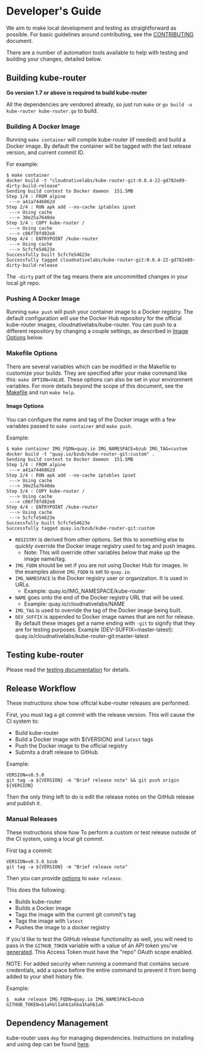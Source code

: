 # Developer's Guide

We aim to make local development and testing as straightforward as possible. For
basic guidelines around contributing, see the [CONTRIBUTING](/CONTRIBUTING.md) document.

There are a number of automation tools available to help with testing and
building your changes, detailed below.

## Building kube-router

**Go version 1.7 or above is required to build kube-router**

All the dependencies are vendored already, so just run `make` or `go build -o kube-router kube-router.go` to build.

### Building A Docker Image

Running `make container` will compile kube-router (if needed) and build a Docker
image.  By default the container will be tagged with the last release version,
and current commit ID.

For example:
```console
$ make container
docker build -t "cloudnativelabs/kube-router-git:0.0.4-22-gd782e89-dirty-build-release"
Sending build context to Docker daemon  151.5MB
Step 1/4 : FROM alpine
 ---> a41a7446062d
Step 2/4 : RUN apk add --no-cache iptables ipset
 ---> Using cache
 ---> 30e25a7640de
Step 3/4 : COPY kube-router /
 ---> Using cache
 ---> c06f78fd02e8
Step 4/4 : ENTRYPOINT /kube-router
 ---> Using cache
 ---> 5cfcfe54623e
Successfully built 5cfcfe54623e
Successfully tagged cloudnativelabs/kube-router-git:0.0.4-22-gd782e89-dirty-build-release
```

The `-dirty` part of the tag means there are uncommitted changes in your local
git repo.

### Pushing A Docker Image

Running `make push` will push your container image to a Docker registry.  The
default configuration will use the Docker Hub repository for the official
kube-router images, cloudnativelabs/kube-router. You can push to a different
repository by changing a couple settings, as described in [Image Options](#image-options)
below.

### Makefile Options

There are several variables which can be modified in the Makefile to customize
your builds. They are specified after your make command like this: `make OPTION=VALUE`.
These options can also be set in your environment variables.
For more details beyond the scope of this document, see the
[Makefile](/Makefile) and run `make help`.

#### Image Options

You can configure the name and tag of the Docker image with a few variables
passed to `make container` and `make push`.

Example:
```console
$ make container IMG_FQDN=quay.io IMG_NAMESPACE=bzub IMG_TAG=custom
docker build -t "quay.io/bzub/kube-router-git:custom" .
Sending build context to Docker daemon  151.5MB
Step 1/4 : FROM alpine
 ---> a41a7446062d
Step 2/4 : RUN apk add --no-cache iptables ipset
 ---> Using cache
 ---> 30e25a7640de
Step 3/4 : COPY kube-router /
 ---> Using cache
 ---> c06f78fd02e8
Step 4/4 : ENTRYPOINT /kube-router
 ---> Using cache
 ---> 5cfcfe54623e
Successfully built 5cfcfe54623e
Successfully tagged quay.io/bzub/kube-router-git:custom
```

- `REGISTRY` is derived from other options. Set this to something else to
  quickly override the Docker image registry used to tag and push images.
  - Note: This will override other variables below that make up the image
    name/tag.
- `IMG_FQDN` should be set if you are not using Docker Hub for images. In
  the examples above `IMG_FQDN` is set to `quay.io`.
- `IMG_NAMESPACE` is the Docker registry user or organization.  It is used in
  URLs.
  - Example: quay.io/IMG_NAMESPACE/kube-router
- `NAME` goes onto the end of the Docker registry URL that will be used.
  - Example: quay.io/cloudnativelabs/NAME
- `IMG_TAG` is used to override the tag of the Docker image being built.
- `DEV_SUFFIX` is appended to Docker image names that are not for release.  By
  default these images get a name ending with `-git` to signify that they are
  for testing purposes.
  Example (DEV-SUFFIX=master-latest): quay.io/cloudnativelabs/kube-router-git:master-latest

## Testing kube-router

Please read the [testing documentation](testing.md) for details.

## Release Workflow

These instructions show how official kube-router releases are performed.

First, you must tag a git commit with the release version.
This will cause the CI system to:
- Build kube-router
- Build a Docker image with ${VERSION} and `latest` tags
- Push the Docker image to the official registry
- Submits a draft release to GitHub

Example:
```
VERSION=v0.5.0
git tag -a ${VERSION} -m "Brief release note" && git push origin ${VERSION}
```

Then the only thing left to do is edit the release notes on the GitHub release
and publish it.

### Manual Releases

These instructions show how To perform a custom or test release outside of the
CI system, using a local git commit.

First tag a commit:
```
VERSION=v0.5.0_bzub
git tag -a ${VERSION} -m "Brief release note"
```

Then you can provide
[options](#makefile-options) to `make release`.

This does the following:
- Builds kube-router
- Builds a Docker image
- Tags the image with the current git commit's tag
- Tags the image with `latest`
- Pushes the image to a docker registry

If you'd like to test the GitHub release functionality as well, you will need to
pass in the `GITHUB_TOKEN` variable with a value of an API token you've
[generated](https://github.com/settings/tokens/new). This Access Token must have
the "repo" OAuth scope enabled.

NOTE: For added security when running a command that contains secure
credentials, add a space before the entire command to prevent it from being
added to your shell history file.

Example:
```console
$  make release IMG_FQDN=quay.io IMG_NAMESPACE=bzub GITHUB_TOKEN=b1ahbl1ahb1ahba1hahb1ah
```

## Dependency Management

kube-router uses `dep` for managing dependencies. Instructions on installing and using dep can be found [here](https://golang.github.io/dep/docs/introduction.html). 
